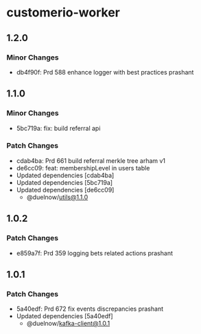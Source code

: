 # customerio-worker

## 1.2.0

### Minor Changes

- db4f90f: Prd 588 enhance logger with best practices prashant

## 1.1.0

### Minor Changes

- 5bc719a: fix: build referral api

### Patch Changes

- cdab4ba: Prd 661 build referral merkle tree arham v1
- de6cc09: feat: membershipLevel in users table
- Updated dependencies [cdab4ba]
- Updated dependencies [5bc719a]
- Updated dependencies [de6cc09]
  - @duelnow/utils@1.1.0

## 1.0.2

### Patch Changes

- e859a7f: Prd 359 logging bets related actions prashant

## 1.0.1

### Patch Changes

- 5a40edf: Prd 672 fix events discrepancies prashant
- Updated dependencies [5a40edf]
  - @duelnow/kafka-client@1.0.1
